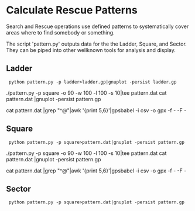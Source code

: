 # Calculate Rescue Patterns

Search and Rescue operations use defined patterns to systematically cover
areas where to find somebody or something.

The script 'pattern.py' outputs data for the the Ladder, Square, and
Sector. They can be piped into other wellknown tools for analysis and
display.

## Ladder
```
 python pattern.py -p ladder>ladder.gp|gnuplot -persist ladder.gp
```

./pattern.py -p square -o 90 -w 100 -l 100 -s 10|tee pattern.dat 
cat pattern.dat |gnuplot -persist pattern.gp

cat pattern.dat |grep "^@"|awk '{print $5,$6}'|gpsbabel -i csv -o gpx -f - -F -

## Square
```
 python pattern.py -p square>pattern.dat|gnuplot -persist pattern.gp
```

./pattern.py -p square -o 90 -w 100 -l 100 -s 10|tee pattern.dat 
cat pattern.dat |gnuplot -persist pattern.gp

cat pattern.dat |grep "^@"|awk '{print $5,$6}'|gpsbabel -i csv -o gpx -f - -F -

## Sector
```
 python pattern.py -p square>pattern.dat|gnuplot -persist pattern.gp
```
